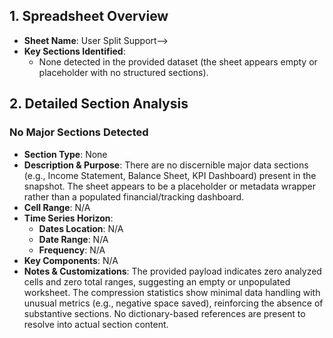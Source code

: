 ## 1. Spreadsheet Overview
- **Sheet Name**: User Split Support-->
- **Key Sections Identified**:
  - None detected in the provided dataset (the sheet appears empty or placeholder with no structured sections).

## 2. Detailed Section Analysis

### No Major Sections Detected
- **Section Type**: None
- **Description & Purpose**: There are no discernible major data sections (e.g., Income Statement, Balance Sheet, KPI Dashboard) present in the snapshot. The sheet appears to be a placeholder or metadata wrapper rather than a populated financial/tracking dashboard.
- **Cell Range**: N/A
- **Time Series Horizon**:
  - **Dates Location**: N/A
  - **Date Range**: N/A
  - **Frequency**: N/A
- **Key Components**: N/A
- **Notes & Customizations**: The provided payload indicates zero analyzed cells and zero total ranges, suggesting an empty or unpopulated worksheet. The compression statistics show minimal data handling with unusual metrics (e.g., negative space saved), reinforcing the absence of substantive sections. No dictionary-based references are present to resolve into actual section content.